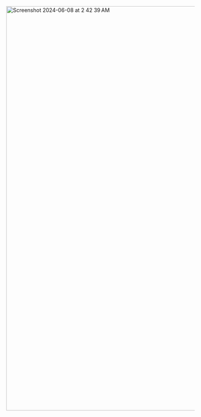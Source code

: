  <img width="1080" alt="Screenshot 2024-06-08 at 2 42 39 AM" src="https://github.com/ravikr88/go-timed-quiz-cli/assets/135989427/be7fff8e-bc21-4703-86c5-f55c6ad62fb8">
